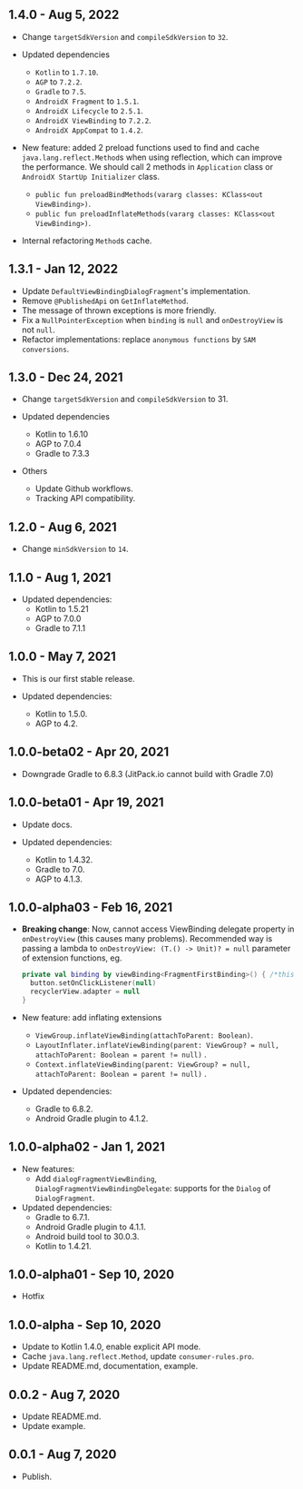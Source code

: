 ## 1.4.0 - Aug 5, 2022

- Change `targetSdkVersion` and `compileSdkVersion` to `32`.

- Updated dependencies
  - `Kotlin` to `1.7.10`.
  - `AGP` to `7.2.2`.
  - `Gradle` to `7.5`.
  - `AndroidX Fragment` to `1.5.1`.
  - `AndroidX Lifecycle` to `2.5.1`.
  - `AndroidX ViewBinding` to `7.2.2`.
  - `AndroidX AppCompat` to `1.4.2`.

- New feature: added 2 preload functions used to find and cache
  `java.lang.reflect.Method`s when using reflection, which can improve the performance. We should
  call 2 methods in `Application` class or `AndroidX StartUp Initializer` class.
  - `public fun preloadBindMethods(vararg classes: KClass<out ViewBinding>)`.
  - `public fun preloadInflateMethods(vararg classes: KClass<out ViewBinding>)`.

- Internal refactoring `Method`s cache.

## 1.3.1 - Jan 12, 2022

- Update `DefaultViewBindingDialogFragment`'s implementation.
- Remove `@PublishedApi` on `GetInflateMethod`.
- The message of thrown exceptions is more friendly.
- Fix a `NullPointerException` when `binding` is `null` and `onDestroyView` is not `null`.
- Refactor implementations: replace `anonymous functions` by `SAM conversions`.

## 1.3.0 - Dec 24, 2021

- Change `targetSdkVersion` and `compileSdkVersion` to 31.

- Updated dependencies
  - Kotlin to 1.6.10
  - AGP to 7.0.4
  - Gradle to 7.3.3

- Others
  - Update Github workflows.
  - Tracking API compatibility.

## 1.2.0 - Aug 6, 2021

- Change `minSdkVersion` to `14`.

## 1.1.0 - Aug 1, 2021

- Updated dependencies:
  - Kotlin to 1.5.21
  - AGP to 7.0.0
  - Gradle to 7.1.1

## 1.0.0 - May 7, 2021

- This is our first stable release.

- Updated dependencies:
  - Kotlin to 1.5.0.
  - AGP to 4.2.

## 1.0.0-beta02 - Apr 20, 2021

- Downgrade Gradle to 6.8.3 (JitPack.io cannot build with Gradle 7.0)

## 1.0.0-beta01 - Apr 19, 2021

- Update docs.

- Updated dependencies:
  - Kotlin to 1.4.32.
  - Gradle to 7.0.
  - AGP to 4.1.3.

## 1.0.0-alpha03 - Feb 16, 2021

- **Breaking change**: Now, cannot access ViewBinding delegate property in `onDestroyView` (this
  causes many problems). Recommended way is passing a lambda
  to `onDestroyView: (T.() -> Unit)? = null` parameter of extension functions, eg.

  ```kotlin
  private val binding by viewBinding<FragmentFirstBinding>() { /*this: FragmentFirstBinding*/
    button.setOnClickListener(null)
    recyclerView.adapter = null
  }
  ```
- New feature: add inflating extensions
  - `ViewGroup.inflateViewBinding(attachToParent: Boolean)`.
  - `LayoutInflater.inflateViewBinding(parent: ViewGroup? = null, attachToParent: Boolean = parent != null)`
    .
  - `Context.inflateViewBinding(parent: ViewGroup? = null, attachToParent: Boolean = parent != null)`
    .
- Updated dependencies:
  - Gradle to 6.8.2.
  - Android Gradle plugin to 4.1.2.

## 1.0.0-alpha02 - Jan 1, 2021

- New features:
  - Add `dialogFragmentViewBinding`, `DialogFragmentViewBindingDelegate`: supports for the `Dialog`
    of `DialogFragment`.
- Updated dependencies:
  - Gradle to 6.7.1.
  - Android Gradle plugin to 4.1.1.
  - Android build tool to 30.0.3.
  - Kotlin to 1.4.21.

## 1.0.0-alpha01 - Sep 10, 2020

* Hotfix

## 1.0.0-alpha - Sep 10, 2020

* Update to Kotlin 1.4.0, enable explicit API mode.
* Cache `java.lang.reflect.Method`, update `consumer-rules.pro`.
* Update README.md, documentation, example.

## 0.0.2 - Aug 7, 2020

* Update README.md.
* Update example.

## 0.0.1 - Aug 7, 2020

* Publish.
